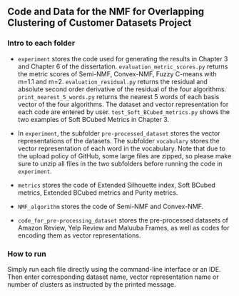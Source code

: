 ## Code and Data for the NMF for Overlapping Clustering of Customer Datasets Project

### Intro to each folder
- `experiment` stores the code used for generating the results in Chapter 3 and Chapter 6 of the dissertation. `evaluation_metric_scores.py` returns the metric scores of Semi-NMF, Convex-NMF, Fuzzy C-means with m=1.1 and m=2. `evaluation_residual.py` returns the residual and absolute second order derivative of the residual of the four algorithms. `print_nearest_5_words.py` returns the nearest 5 words of each basis vector of the four algorithms. The dataset and vector representation for each code are entered by user. `test_Soft_BCubed_metrics.py` shows the two examples of Soft BCubed Metrics in Chapter 3.

- In `experiment`, the subfolder `pre-processed_dataset` stores the vector representations of the datasets. The subfolder `vocabulary` stores the vector representation of each word in the vocabulary. Note that due to the upload policy of GitHub, some large files are zipped, so please make sure to unzip all files in the two subfolders before running the code in `experiment`.

- `metrics` stores the code of Extended Silhouette index, Soft BCubed metrics, Extended BCubed metrics and Purity metrics.

- `NMF_algorithm` stores the code of Semi-NMF and Convex-NMF.

- `code_for_pre-processing_dataset` stores the pre-processed datasets of Amazon Review, Yelp Review and Maluuba Frames, as well as codes for encoding them as vector representations.

### How to run

Simply run each file directly using the command-line interface or an IDE. Then enter corresponding dataset name, vector representation name or number of clusters as instructed by the printed message.
